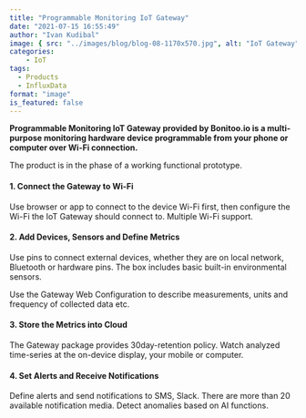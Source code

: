 ```yaml
---
title: "Programmable Monitoring IoT Gateway"
date: "2021-07-15 16:55:49"
author: "Ivan Kudibal"
image: { src: "../images/blog/blog-08-1170x570.jpg", alt: "IoT Gateway" }
categories:
    - IoT
tags:
  - Products
  - InfluxData
format: "image"
is_featured: false
---
```


**Programmable Monitoring IoT Gateway provided by Bonitoo.io is a multi-purpose
monitoring hardware device programmable from your phone or computer over Wi-Fi
connection.**

The product is in the phase of a working functional prototype.

#### 1. Connect the Gateway to Wi-Fi

Use browser or app to connect to the device Wi-Fi first, then configure the
Wi-Fi the IoT Gateway should connect to. Multiple Wi-Fi support.

#### 2. Add Devices, Sensors and Define Metrics

Use pins to connect external devices, whether they are on local network,
Bluetooth or hardware pins. The box includes basic built-in environmental
sensors.

Use the Gateway Web Configuration to describe measurements, units and frequency
of collected data etc.

#### 3. Store the Metrics into Cloud

The Gateway package provides 30day-retention policy.
Watch analyzed time-series at the on-device display, your mobile or computer.

#### 4. Set Alerts and Receive Notifications

Define alerts and send notifications to SMS, Slack. There are more than 20
available notification media. Detect anomalies based on AI functions.